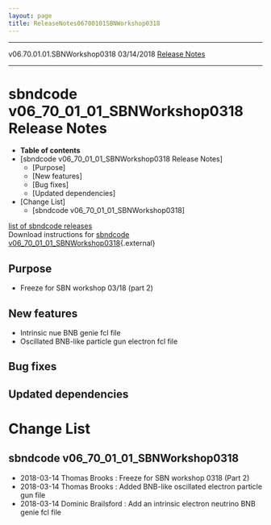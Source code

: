 ```yaml
---
layout: page
title: ReleaseNotes06700101SBNWorkshop0318
---
```


  ------------------------------ ------------ -- -- -----------------------------------------------------------------------
  v06.70.01.01.SBNWorkshop0318   03/14/2018         [Release Notes](ReleaseNotes06700101SBNWorkshop0318.html)
  ------------------------------ ------------ -- -- -----------------------------------------------------------------------



sbndcode v06\_70\_01\_01\_SBNWorkshop0318 Release Notes
==============================================================================================================================

-   **Table of contents**
-   [sbndcode v06\_70\_01\_01\_SBNWorkshop0318 Release
    Notes]
    -   [Purpose]
    -   [New features]
    -   [Bug fixes]
    -   [Updated dependencies]
-   [Change List]
    -   [sbndcode
        v06\_70\_01\_01\_SBNWorkshop0318]

[list of sbndcode
releases](List_of_SBND_code_releases.html)\
Download instructions for [sbndcode
v06\_70\_01\_01\_SBNWorkshop0318](http://scisoft.fnal.gov/scisoft/bundles/sbnd/v06_70_01_01_SBNWorkshop0318/sbndcode-v06_70_01_01_SBNWorkshop0318.html){.external}



Purpose
----------------------------------

-   Freeze for SBN workshop 03/18 (part 2)



New features
--------------------------------------------

-   Intrinsic nue BNB genie fcl file
-   Oscillated BNB-like particle gun electron fcl file



Bug fixes
--------------------------------------



Updated dependencies
------------------------------------------------------------



Change List
==========================================



sbndcode v06\_70\_01\_01\_SBNWorkshop0318
--------------------------------------------------------------------------------------------------

-   2018-03-14 Thomas Brooks : Freeze for SBN workshop 0318 (Part 2)
-   2018-03-14 Thomas Brooks : Added BNB-like oscillated electron
    particle gun file
-   2018-03-14 Dominic Brailsford : Add an intrinsic electron neutrino
    BNB genie fcl file
